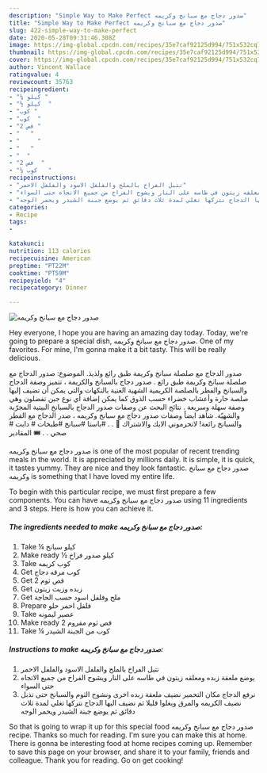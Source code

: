 ```yaml
---
description: "Simple Way to Make Perfect صدور دجاج مع سبانخ وكريمه"
title: "Simple Way to Make Perfect صدور دجاج مع سبانخ وكريمه"
slug: 422-simple-way-to-make-perfect
date: 2020-05-28T09:31:46.308Z
image: https://img-global.cpcdn.com/recipes/35e7caf92125d994/751x532cq70/الصورة-الرئيسية-لوصفةصدور-دجاج-مع-سبانخ-وكريمه.jpg
thumbnail: https://img-global.cpcdn.com/recipes/35e7caf92125d994/751x532cq70/الصورة-الرئيسية-لوصفةصدور-دجاج-مع-سبانخ-وكريمه.jpg
cover: https://img-global.cpcdn.com/recipes/35e7caf92125d994/751x532cq70/الصورة-الرئيسية-لوصفةصدور-دجاج-مع-سبانخ-وكريمه.jpg
author: Vincent Wallace
ratingvalue: 4
reviewcount: 35763
recipeingredient:
- "¼ كيلو "
- "½ كيلو  "
- "كوب "
- "كوب  "
- "2 فص "
- "   "
- "     "
- "   "
- "  "
- "2 فص  "
- "¼ كوب   "
recipeinstructions:
- "تتبل الفراخ بالملح والفلفل الاسود والفلفل الاحمر"
- "يوضع ملعقة زبده ومعلقه زيتون في طاسه على النار ويشوح الفراخ من جميع الاتجاه حتى السواء"
- "نرفع الدجاج مكان التحمير نضيف ملعقة زبده اخرى ونشوح الثوم والسبانخ حتى تذبل نضيف الكريمه والمرق ويغلوا قليلا ثم نضيف اليها الدجاج نتركها تغلي لمدة ثلاث دقائق ثم يوضع جبنة الشيدر ويحمر الوجه"
categories:
- Recipe
tags:
- 

katakunci:  
nutrition: 113 calories
recipecuisine: American
preptime: "PT22M"
cooktime: "PT59M"
recipeyield: "4"
recipecategory: Dinner

---
```



![صدور دجاج مع سبانخ وكريمه](https://img-global.cpcdn.com/recipes/35e7caf92125d994/751x532cq70/الصورة-الرئيسية-لوصفةصدور-دجاج-مع-سبانخ-وكريمه.jpg)

Hey everyone, I hope you are having an amazing day today. Today, we're going to prepare a special dish, صدور دجاج مع سبانخ وكريمه. One of my favorites. For mine, I'm gonna make it a bit tasty. This will be really delicious.

صدور الدجاج مع صلصلة سبانخ وكريمة طبق رائع ولذيذ. الموضوع: صدور الدجاج مع صلصلة سبانخ وكريمة طبق رائع . صدور دجاج بالسبانخ والكريمة ، تتميز وصفة الدجاج والسبانخ والفطر بالصلصة الكريمية الشهية الغنية بالنكهات والتي يمكن أن تضيف إليها صلصة حارة وأعشاب خضراء حسب الذوق كما يمكن إضافة أي نوع جبن تفضلون وهي وصفة سهلة وسريعة . نتائج البحث عن وصفات صدور الدجاج بالسبانخ البيتية المجرّبة والشهيّة. شاهد ايضاً وصفات صدور دجاج مع سبانخ وكريمه ، صدر الدجاج مع الفطر والسبانخ رائعة! لاتحرموني الايك والاشتراك 💜 . . #باستا #سبانخ #طبخات # دايت # صحي . . 🎟 المقادير

صدور دجاج مع سبانخ وكريمه is one of the most popular of recent trending meals in the world. It is appreciated by millions daily. It is simple, it is quick, it tastes yummy. They are nice and they look fantastic. صدور دجاج مع سبانخ وكريمه is something that I have loved my entire life.


To begin with this particular recipe, we must first prepare a few components. You can have صدور دجاج مع سبانخ وكريمه using 11 ingredients and 3 steps. Here is how you can achieve it.

<!--inarticleads1-->

##### The ingredients needed to make صدور دجاج مع سبانخ وكريمه:

1. Take ¼ كيلو سبانخ
1. Make ready ½ كيلو صدور فراخ
1. Take كوب كريمه
1. Get كوب مرقه دجاج
1. Get 2 فص ثوم
1. Get  زبده وزيت زيتون
1. Get  ملح وفلفل اسود حسب الحاجة
1. Prepare  فلفل احمر حلو
1. Take  عصير ليمونه
1. Make ready 2 فص ثوم مفروم
1. Take ¼ كوب من الجبنة الشيدر




<!--inarticleads2-->

##### Instructions to make صدور دجاج مع سبانخ وكريمه:

1. تتبل الفراخ بالملح والفلفل الاسود والفلفل الاحمر
1. يوضع ملعقة زبده ومعلقه زيتون في طاسه على النار ويشوح الفراخ من جميع الاتجاه حتى السواء
1. نرفع الدجاج مكان التحمير نضيف ملعقة زبده اخرى ونشوح الثوم والسبانخ حتى تذبل نضيف الكريمه والمرق ويغلوا قليلا ثم نضيف اليها الدجاج نتركها تغلي لمدة ثلاث دقائق ثم يوضع جبنة الشيدر ويحمر الوجه




So that is going to wrap it up for this special food صدور دجاج مع سبانخ وكريمه recipe. Thanks so much for reading. I'm sure you can make this at home. There is gonna be interesting food at home recipes coming up. Remember to save this page on your browser, and share it to your family, friends and colleague. Thank you for reading. Go on get cooking!

